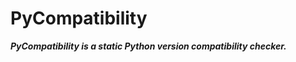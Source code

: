 <meta content="
Copying and distribution of this file, with or without modification,
are permitted in any medium without royalty provided the copyright
notice and this notice are preserved.  This file is offered as-is,
without any warranty.
">

# PyCompatibility

**_PyCompatibility is a static Python version compatibility checker._**
